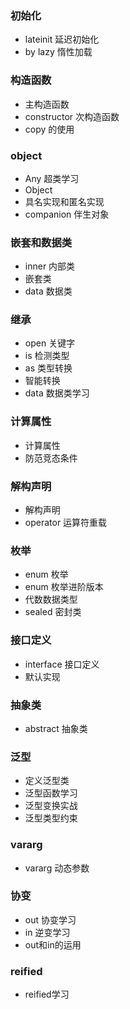 ### 初始化
- lateinit 延迟初始化
- by lazy 惰性加载
### 构造函数
- 主构造函数
- constructor 次构造函数
- copy 的使用
### object
- Any 超类学习
- Object
- 具名实现和匿名实现
- companion 伴生对象
### 嵌套和数据类
- inner 内部类
- 嵌套类
- data 数据类

### 继承
- open 关键字
- is 检测类型
- as 类型转换
- 智能转换
- data 数据类学习
### 计算属性
- 计算属性
- 防范竞态条件
### 解构声明
- 解构声明
- operator 运算符重载
### 枚举
- enum 枚举
- enum 枚举进阶版本
- 代数数据类型
- sealed 密封类
### 接口定义
- interface 接口定义
- 默认实现
### 抽象类
- abstract 抽象类
### 泛型
- 定义泛型类
- 泛型函数学习
- 泛型变换实战
- 泛型类型约束
### vararg
- vararg 动态参数
### 协变
- out 协变学习
- in 逆变学习
- out和in的运用
### reified
- reified学习